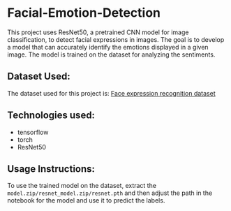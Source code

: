 # Facial-Emotion-Detection
This project uses ResNet50, a pretrained CNN model for image classification, to detect facial expressions in images. The goal is to develop a model that can accurately identify the emotions displayed in a given image. The model is trained on the dataset for analyzing the sentiments.

## Dataset Used:
The dataset used for this project is:
[Face expression recognition dataset](https://www.kaggle.com/datasets/jonathanoheix/face-expression-recognition-dataset)

## Technologies used:
- tensorflow
- torch
- ResNet50

## Usage Instructions:
To use the trained model on the dataset, extract the `model.zip/resnet_model.zip/resnet.pth` and then adjust the path in the notebook for the model and use it to predict the labels.
